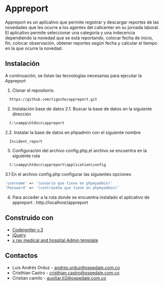 
# Appreport

Appreport es un aplicativo que permite registrar y descargar reportes de las novedades que les ocurre a los agentes del callcenter en su jornada laboral. El aplicativo permite seleccionar una categoría y una indecencia dependiendo la novedad que se está reportando, colocar fecha de inicio, fin, colocar observación, obtener reportes según fecha y calcular el tiempo en la que ocurre la novedad.
## Instalación
A continuación, se listan las tecnologías necesarias para ejecutar la Appreport

1. Clonar el repositorio.  
```bash
  https://github.com/tigocho/appreport.git
```
2. Instalación base de datos 
2.1. Buscar la base de datos en la siguiente dirección
```bash
  C:\xampp\htdocs\appreport
```  
2.2. Instalar la base de datos en phpadmin con el siguiente nombre
```bash
  Incident_report
```  
3. Configuración del archivo config.php,el archivo se encuentra en la siguiente ruta
```bash
  C:\xampp\htdocs\appreport\application\config
```  
3.1 En el archivo config.php configurar las siguientes opciones
```bash
'username' => '(usuario que tiene en phpmyadmin)'
'Password' => '(contraseña que tiene en phpmyadmin)’
``` 
4. Para acceder a la ruta donde se encuentra instalado el aplicativo de appreport : http://localhost/appreport

## Construido con

 - [Codeigniter v.3 ](https://codeigniter.com/)
 - [jQuery](https://jquery.com/)
 - [x ray medical and hospital Admin témplate](https://templates.iqonic.design/xray/html/dashboard-1.html)

## Contactos

- Luis Andrés Orduz - andres.orduz@ospedale.com.co
- Cristhian Castro - cristhian.castro@ospedale.com.co
- Cristian camilo - auxiliar.ti2@ospedale.com.co
